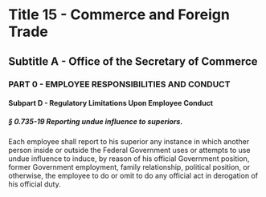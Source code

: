 
# Title 15 - Commerce and Foreign Trade
## Subtitle A - Office of the Secretary of Commerce
### PART 0 - EMPLOYEE RESPONSIBILITIES AND CONDUCT
#### Subpart D - Regulatory Limitations Upon Employee Conduct
##### § 0.735-19 Reporting undue influence to superiors.

Each employee shall report to his superior any instance in which another person inside or outside the Federal Government uses or attempts to use undue influence to induce, by reason of his official Government position, former Government employment, family relationship, political position, or otherwise, the employee to do or omit to do any official act in derogation of his official duty.
